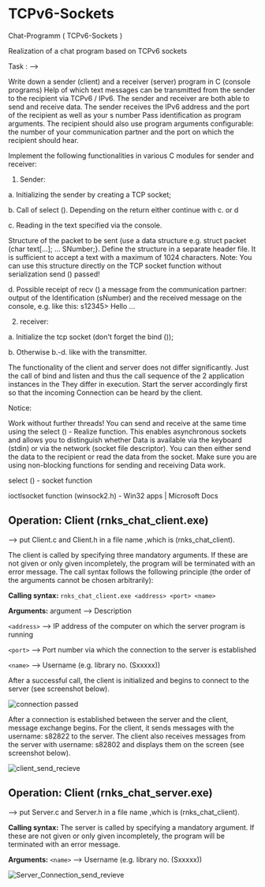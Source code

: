 # TCPv6-Sockets
Chat-Programm ( TCPv6-Sockets )

Realization of a chat program based on TCPv6 sockets

Task : -->

Write down a sender (client) and a receiver (server) program in C (console programs)
Help of which text messages can be transmitted from the sender to the recipient via TCPv6 / IPv6.
The sender and receiver are both able to send and receive data.
The sender receives the IPv6 address and the port of the recipient as well as your s number
Pass identification as program arguments. The recipient should also use program arguments
configurable: the number of your communication partner and the port on which the recipient
should hear.

Implement the following functionalities in various C modules for sender and receiver:

1. Sender:

a. Initializing the sender by creating a TCP socket;

b. Call of select (). Depending on the return either continue with c. or d

c. Reading in the text specified via the console.

Structure of the packet to be sent (use a data structure e.g. struct packet (char
text[…]; … SNumber;}. Define the structure in a separate header file. It is
sufficient to accept a text with a maximum of 1024 characters.
Note: You can use this structure directly on the TCP socket function without serialization
send () passed!

d. Possible receipt of recv () a message from the communication partner: output of the
Identification (sNumber) and the received message on the console, e.g. like this:
s12345> Hello ...

2. receiver:

a. Initialize the tcp socket (don't forget the bind ());

b. Otherwise b.-d. like with the transmitter.

The functionality of the client and server does not differ significantly. Just the call
of bind and listen and thus the call sequence of the 2 application instances in the
They differ in execution. Start the server accordingly first so that the incoming
Connection can be heard by the client.

Notice:

Work without further threads! You can send and receive at the same time using the select () -
Realize function. This enables asynchronous sockets and allows you to distinguish whether
Data is available via the keyboard (stdin) or via the network (socket file descriptor). You can
then either send the data to the recipient or read the data from the socket.
Make sure you are using non-blocking functions for sending and receiving
Data work.

select () - socket function

ioctlsocket function (winsock2.h) - Win32 apps | Microsoft Docs


## Operation: Client (rnks_chat_client.exe)
--> put Client.c and Client.h in a file name ,which is (rnks_chat_client).

The client is called by specifying three mandatory arguments. If these are not given or only given incompletely, the program will be terminated with an error message. The call syntax follows the following principle (the order of the arguments cannot be chosen arbitrarily):

**Calling syntax:** `rnks_chat_client.exe <address> <port> <name>`

**Arguments:**
 argument --> Description 


 `<address>` --> IP address of the computer on which the server program is running 

 `<port>`    --> Port number via which the connection to the server is established 

 `<name>`    --> Username (e.g. library no. (Sxxxxx))                              
  

After a successful call, the client is initialized and begins to connect to the server (see screenshot below).

![connection passed](https://user-images.githubusercontent.com/72709664/156903822-92b041c9-7651-462b-a386-37d9f9e0ba9e.jpg)

After a connection is established between the server and the client, message exchange begins. For the client, it sends messages with the username: s82822 to the server. The client also receives messages from the server with username: s82802 and displays them on the screen (see screenshot below).

![client_send_recieve](https://user-images.githubusercontent.com/72709664/156903852-eacfa3e2-dcc8-444d-8424-c415bcfc1df6.jpg)

## Operation: Client (rnks_chat_server.exe)
--> put Server.c and Server.h in a file name ,which is (rnks_chat_client).

**Calling syntax:**
The server is called by specifying a mandatory argument. If these are not given or only given incompletely, the program will be terminated with an error message.

**Arguments:**
`<name>`    --> Username (e.g. library no. (Sxxxxx))        

![Server_Connection_send_revieve](https://user-images.githubusercontent.com/72709664/157330388-fe23e887-6ed4-4163-8f3d-c8d49f368d4a.jpg)
